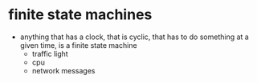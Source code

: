 # finite state machines

- anything that has a clock, that is cyclic, that has to do something at a given time, is a finite state machine
  - traffic light
  - cpu
  - network messages
